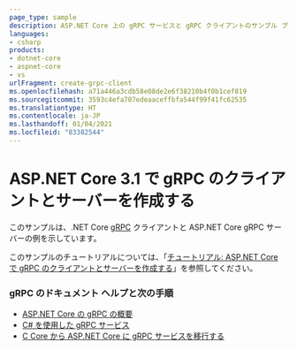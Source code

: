 ```yaml
---
page_type: sample
description: ASP.NET Core 上の gRPC サービスと gRPC クライアントのサンプル プロジェクト。
languages:
- csharp
products:
- dotnet-core
- aspnet-core
- vs
urlFragment: create-grpc-client
ms.openlocfilehash: a71a446a3cdb58e08de2e6f38210b4f0b1cef819
ms.sourcegitcommit: 3593c4efa707edeaaceffbfa544f99f41fc62535
ms.translationtype: HT
ms.contentlocale: ja-JP
ms.lasthandoff: 01/04/2021
ms.locfileid: "83382544"
---
```

# <a name="create-a-grpc-client-and-server-in-aspnet-core-31"></a>ASP.NET Core 3.1 で gRPC のクライアントとサーバーを作成する

このサンプルは、.NET Core [gRPC](https://grpc.io/docs/guides/) クライアントと ASP.NET Core gRPC サーバーの例を示しています。

このサンプルのチュートリアルについては、「[チュートリアル: ASP.NET Core で gRPC のクライアントとサーバーを作成する](https://docs.microsoft.com/aspnet/core/tutorials/grpc/grpc-start?view=aspnetcore-3.1&tabs=visual-studio)」を参照してください。

### <a name="docs-help--next-steps-for-grpc"></a>gRPC のドキュメント ヘルプと次の手順

* [ASP.NET Core の gRPC の概要](https://docs.microsoft.com/aspnet/core/grpc/)
* [C# を使用した gRPC サービス](https://docs.microsoft.com/aspnet/core/grpc/basics/)
* [C Core から ASP.NET Core に gRPC サービスを移行する](https://docs.microsoft.com/aspnet/core/grpc/migration/)